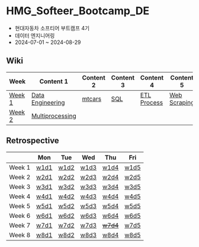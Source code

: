 # HMG_Softeer_Bootcamp_DE

- 현대자동차 소프티어 부트캠프 4기
- 데이터 엔지니어링
- 2024-07-01 ~ 2024-08-29

## Wiki
| Week  | Content 1 | Content 2 | Content 3 | Content 4 | Content 5 |
|-------|-----------|-----------|-----------|-----------|-----------|
| [Week 1](#week-1) | [Data Engineering](wiki/w1/1_data_engineering.md) | [mtcars](wiki/w1/2_mtcars.md) | [SQL](wiki/w1/3_sql.md) | [ETL Process](wiki/w1/4_etl.md) | [Web Scraping](wiki/w1/5_web_scraping.md) |
| [Week 2](#week-2) | [Multiprocessing](wiki/w2/1_mp.md) |

## Retrospective
|        | Mon | Tue | Wed | Thu | Fri |
| ------ | --- | --- | --- | --- | --- |
| Week 1 | [w1d1](retrospective/w1/d1_240701.md) | [w1d2](retrospective/w1/d2_240702.md) | [w1d3](retrospective/w1/d3_240703.md) | [w1d4](retrospective/w1/d4_240704.md) | [w1d5](retrospective/w1/d5_240705.md) |
| Week 2 | [w2d1](retrospective/w2/d1_240708.md) | [w2d2](retrospective/w2/d2_240709.md) | [w2d3](retrospective/w2/d3_240710.md) | [w2d4](retrospective/w2/d4_240711.md) | [w2d5](retrospective/w2/d5_240712.md) |
| Week 3 | [w3d1](retrospective/w3/d1_240715.md) | [w3d2](retrospective/w3/d2_240716.md) | [w3d3](retrospective/w3/d3_240717.md) | [w3d4](retrospective/w3/d4_240718.md) | [w3d5](retrospective/w3/d5_240719.md) |
| Week 4 | [w4d1](retrospective/w4/d1_240722.md) | [w4d2](retrospective/w4/d2_240723.md) | [w4d3](retrospective/w4/d3_240724.md) | [w4d4](retrospective/w4/d4_240725.md) | [w4d5](retrospective/w4/d5_240726.md) |
| Week 5 | [w5d1](retrospective/w5/d1_240729.md) | [w5d2](retrospective/w5/d2_240730.md) | [w5d3](retrospective/w5/d3_240731.md) | [w5d4](retrospective/w5/d4_240801.md) | [w5d5](retrospective/w5/d5_240802.md) |
| Week 6 | [w6d1](retrospective/w6/d1_240805.md) | [w6d2](retrospective/w6/d2_240806.md) | [w6d3](retrospective/w6/d3_240807.md) | [w6d4](retrospective/w6/d4_240808.md) | [w6d5](retrospective/w6/d5_240809.md) |
| Week 7 | [w7d1](retrospective/w7/d1_240812.md) | [w7d2](retrospective/w7/d2_240813.md) | [w7d3](retrospective/w7/d3_240814.md) | [~~w7d4~~](retrospective/w7/d4_240815.md) | [w7d5](retrospective/w7/d5_240816.md) |
| Week 8 | [w8d1](retrospective/w8/d1_240819.md) | [w8d2](retrospective/w8/d2_240820.md) | [w8d3](retrospective/w8/d3_240821.md) | [w8d4](retrospective/w8/d4_240822.md) | [w8d5](retrospective/w8/d5_240823.md) |
